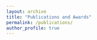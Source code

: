 ```yaml
---
layout: archive
title: "Publications and Awards"
permalink: /publications/
author_profile: true
---
```


